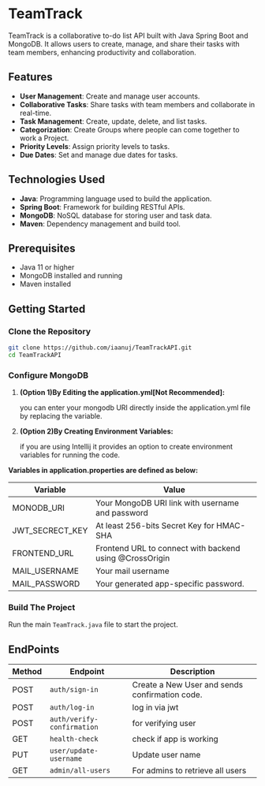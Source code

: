 # TeamTrack

TeamTrack is a collaborative to-do list API built with Java Spring Boot and MongoDB. It allows users to create, manage, and share their tasks with team members, enhancing productivity and collaboration.

## Features

- **User Management**: Create and manage user accounts.
- **Collaborative Tasks**: Share tasks with team members and collaborate in real-time.
- **Task Management**: Create, update, delete, and list tasks.
- **Categorization**: Create Groups where people can come together to work a Project.
- **Priority Levels**: Assign priority levels to tasks.
- **Due Dates**: Set and manage due dates for tasks.

## Technologies Used

- **Java**: Programming language used to build the application.
- **Spring Boot**: Framework for building RESTful APIs.
- **MongoDB**: NoSQL database for storing user and task data.
- **Maven**: Dependency management and build tool.

## Prerequisites

- Java 11 or higher
- MongoDB installed and running
- Maven installed

## Getting Started

### Clone the Repository

```bash
git clone https://github.com/iaanuj/TeamTrackAPI.git
cd TeamTrackAPI
```

### Configure MongoDB

1. **(Option 1)By Editing the application.yml[Not Recommended]:**

    you can enter your mongodb URI directly inside the application.yml file
    by replacing the variable.

2. **(Option 2)By Creating Environment Variables:**
    
    if you are using Intellij it provides an option to create environment variables for running the code.

**Variables in application.properties are defined as below:**

| Variable        | Value                                                   |
|-----------------|---------------------------------------------------------|
| MONODB_URI      | Your MongoDB URI link with username and password        |
| JWT_SECRECT_KEY | At least 256-bits Secret Key for HMAC-SHA               |
| FRONTEND_URL    | Frontend URL to connect with backend using @CrossOrigin |
| MAIL_USERNAME   | Your mail username                                      |
| MAIL_PASSWORD   | Your generated app-specific password.                   |



### Build The Project

Run the main `TeamTrack.java` file to start the project.


## EndPoints
| Method | Endpoint                   | Description                                    |
|--------|----------------------------|------------------------------------------------|
| POST   | `auth/sign-in`             | Create a New User and sends confirmation code. |
| POST   | `auth/log-in`              | log in via jwt                                 |
| POST   | `auth/verify-confirmation` | for verifying user                             |
| GET    | `health-check`             | check if app is working                        |
| PUT    | `user/update-username`     | Update user name                               |
| GET    | `admin/all-users`          | For admins to retrieve all users               |